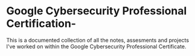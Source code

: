 # Google Cybersecurity Professional Certification-

This is a documented collection of all the notes, assesments and projects I've worked on within the Google Cybersecurity Professional Certificate. 
